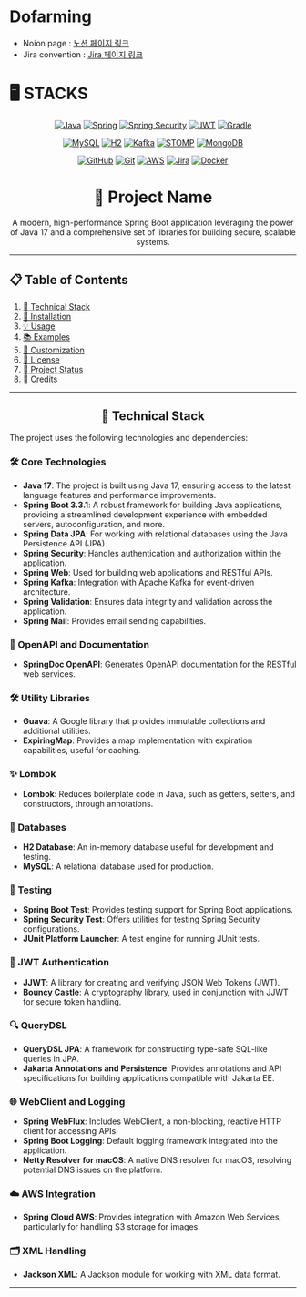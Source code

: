 # Dofarming

 - Noion page : [노션 페이지 링크](https://nsoh.notion.site/261efb762d764aa1ab07aa36670330a1?pvs=4)
 - Jira convention : [Jira 페이지 링크](https://dofaming.atlassian.net/jira/software/projects/RAND/boards/1/timeline)


# 🖥 STACKS

<div align="center">

   [![Java](https://img.shields.io/badge/Java-%23ED8B00.svg?style=for-the-badge&logo=java&logoColor=white)](https://www.oracle.com/java/)
   [![Spring](https://img.shields.io/badge/Spring-%236DB33F.svg?style=for-the-badge&logo=spring&logoColor=white)](https://spring.io/)
   [![Spring Security](https://img.shields.io/badge/Spring%20Security-%236DB33F.svg?style=for-the-badge&logo=spring-security&logoColor=white)](https://spring.io/projects/spring-security)
   [![JWT](https://img.shields.io/badge/JWT-%23000000.svg?style=for-the-badge&logo=JSON%20web%20tokens)](https://jwt.io/)
   [![Gradle](https://img.shields.io/badge/Gradle-%2302303A.svg?style=for-the-badge&logo=gradle&logoColor=white)](https://gradle.org/)
   
   [![MySQL](https://img.shields.io/badge/MySQL-%234479A1.svg?style=for-the-badge&logo=mysql&logoColor=white)](https://www.mysql.com/)
   [![H2](https://img.shields.io/badge/H2-%230072B1.svg?style=for-the-badge&logo=h2&logoColor=white)](https://www.h2database.com/)
   [![Kafka](https://img.shields.io/badge/Apache%20Kafka-231F20.svg?style=for-the-badge&logo=apache-kafka&logoColor=white)](https://kafka.apache.org/)
   [![STOMP](https://img.shields.io/badge/STOMP-%23FF6347.svg?style=for-the-badge)](https://stomp.github.io/stomp-specification-1.2.html)
   [![MongoDB](https://img.shields.io/badge/MongoDB-%2347A248.svg?style=for-the-badge&logo=mongodb&logoColor=white)](https://www.mongodb.com/)
   
   [![GitHub](https://img.shields.io/badge/GitHub-%23181717.svg?style=for-the-badge&logo=github&logoColor=white)](https://github.com/)
   [![Git](https://img.shields.io/badge/Git-%23F05033.svg?style=for-the-badge&logo=git&logoColor=white)](https://git-scm.com/)
   [![AWS](https://img.shields.io/badge/AWS-%23232F3E.svg?style=for-the-badge&logo=amazon-aws&logoColor=white)](https://aws.amazon.com/)
   [![Jira](https://img.shields.io/badge/Jira-%230A0FFF.svg?style=for-the-badge&logo=jira&logoColor=white)](https://www.atlassian.com/software/jira)
   [![Docker](https://img.shields.io/badge/Docker-%232496ED.svg?style=for-the-badge&logo=docker&logoColor=white)](https://www.docker.com/)

</div>




<h1 align="center">🌟 Project Name</h1>

<p align="center">A modern, high-performance Spring Boot application leveraging the power of Java 17 and a comprehensive set of libraries for building secure, scalable systems.</p>

---

## 📋 Table of Contents
1. [🚀 Technical Stack](#-technical-stack)
2. [🔧 Installation](#-installation)
3. [💡 Usage](#-usage)
4. [📚 Examples](#-examples)
5. [🎨 Customization](#-customization)
6. [📄 License](#-license)
7. [📌 Project Status](#-project-status)
8. [👥 Credits](#-credits)

---

<h2 align="center">🚀 Technical Stack</h2>

The project uses the following technologies and dependencies:

### 🛠 Core Technologies
- **Java 17**: The project is built using Java 17, ensuring access to the latest language features and performance improvements.
- **Spring Boot 3.3.1**: A robust framework for building Java applications, providing a streamlined development experience with embedded servers, autoconfiguration, and more.
- **Spring Data JPA**: For working with relational databases using the Java Persistence API (JPA).
- **Spring Security**: Handles authentication and authorization within the application.
- **Spring Web**: Used for building web applications and RESTful APIs.
- **Spring Kafka**: Integration with Apache Kafka for event-driven architecture.
- **Spring Validation**: Ensures data integrity and validation across the application.
- **Spring Mail**: Provides email sending capabilities.

### 📑 OpenAPI and Documentation
- **SpringDoc OpenAPI**: Generates OpenAPI documentation for the RESTful web services.

### 🛠 Utility Libraries
- **Guava**: A Google library that provides immutable collections and additional utilities.
- **ExpiringMap**: Provides a map implementation with expiration capabilities, useful for caching.

### ✨ Lombok
- **Lombok**: Reduces boilerplate code in Java, such as getters, setters, and constructors, through annotations.

### 💾 Databases
- **H2 Database**: An in-memory database useful for development and testing.
- **MySQL**: A relational database used for production.

### 🧪 Testing
- **Spring Boot Test**: Provides testing support for Spring Boot applications.
- **Spring Security Test**: Offers utilities for testing Spring Security configurations.
- **JUnit Platform Launcher**: A test engine for running JUnit tests.

### 🔐 JWT Authentication
- **JJWT**: A library for creating and verifying JSON Web Tokens (JWT).
- **Bouncy Castle**: A cryptography library, used in conjunction with JJWT for secure token handling.

### 🔍 QueryDSL
- **QueryDSL JPA**: A framework for constructing type-safe SQL-like queries in JPA.
- **Jakarta Annotations and Persistence**: Provides annotations and API specifications for building applications compatible with Jakarta EE.

### 🌐 WebClient and Logging
- **Spring WebFlux**: Includes WebClient, a non-blocking, reactive HTTP client for accessing APIs.
- **Spring Boot Logging**: Default logging framework integrated into the application.
- **Netty Resolver for macOS**: A native DNS resolver for macOS, resolving potential DNS issues on the platform.

### ☁️ AWS Integration
- **Spring Cloud AWS**: Provides integration with Amazon Web Services, particularly for handling S3 storage for images.

### 🗂 XML Handling
- **Jackson XML**: A Jackson module for working with XML data format.

---
